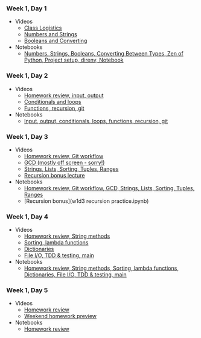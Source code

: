 ### Week 1, Day 1
* Videos
  * [Class Logistics](http://youtu.be/A0pfvwmqf2o)
  * [Numbers and Strings](https://youtu.be/0j0o_2KgxSU)
  * [Booleans and Converting](http://youtu.be/z2hF5HOknmw)
* Notebooks
  * [Numbers, Strings, Booleans, Converting Between Types, Zen of Python, Project setup, direnv, Notebook](w1d1.ipynb)

### Week 1, Day 2
* Videos
  * [Homework review, input, output](http://youtu.be/XhuFMD60d2U)
  * [Conditionals and loops](http://youtu.be/3sY-Yae7W3c)
  * [Functions, recursion, git](http://youtu.be/mYNQy1CUKGM)
* Notebooks
  * [Input, output, conditionals, loops, functions, recursion, git](w1d2.ipynb)

### Week 1, Day 3
* Videos
  * [Homework review, Git workflow](http://youtu.be/PGLfgrKLh5E)
  * [GCD (mostly off screen - sorry!)](http://youtu.be/Et0v7zpGxeo)
  * [Strings, Lists, Sorting, Tuples, Ranges](http://youtu.be/s4GBJahSZPE)
  * [Recursion bonus lecture](http://youtu.be/oEx2UMc1iCo)
* Notebooks
  * [Homework review, Git workflow, GCD, Strings, Lists, Sorting, Tuples, Ranges](w1d3.ipynb)
  * [Recursion bonus](w1d3 recursion practice.ipynb)

### Week 1, Day 4
* Videos
  * [Homework review, String methods](http://youtu.be/S-g9ux-lDhA)
  * [Sorting, lambda functions](https://youtu.be/2YQNx57q29w)
  * [Dictionaries](https://youtu.be/RmrcAAS00Tg)
  * [File I/O, TDD & testing, main](https://youtu.be/Lz4V8FCllRQ)
* Notebooks
  * [Homework review, String methods, Sorting, lambda functions, Dictionaries, File I/O, TDD & testing, main](w1d4.ipynb)

### Week 1, Day 5
* Videos
  * [Homework review](http://youtu.be/KeDsaJAEVMg)
  * [Weekend homework preview](http://youtu.be/A8mSA7n5J-8)
* Notebooks
  * [Homework review](w1d5.ipynb)
